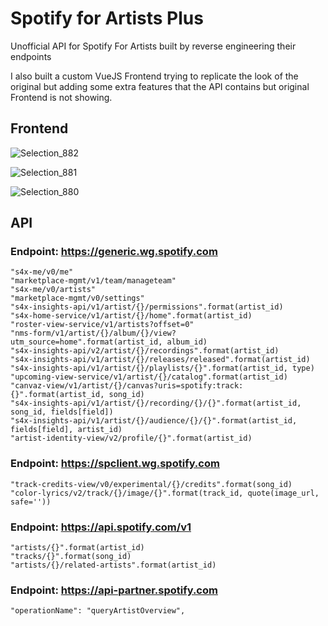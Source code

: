 # Spotify for Artists Plus

Unofficial API for Spotify For Artists built by reverse engineering their endpoints

I also built a custom VueJS Frontend trying to replicate the look of the original but adding some extra features that the API contains but original Frontend is not showing.

## Frontend

![Selection_882](https://github.com/voidm4p/spotifyfoartistsplus/assets/33087100/c4d015ae-f260-43f6-851b-ff5c47239077)

![Selection_881](https://github.com/voidm4p/spotifyfoartistsplus/assets/33087100/6b99b5c4-213c-4f99-8a50-3b4f7b4a2c53)

![Selection_880](https://github.com/voidm4p/spotifyfoartistsplus/assets/33087100/2c9ba3f3-7127-456b-ad50-5a3686e59289)


## API

### Endpoint: https://generic.wg.spotify.com

```
"s4x-me/v0/me"
"marketplace-mgmt/v1/team/manageteam"
"s4x-me/v0/artists"
"marketplace-mgmt/v0/settings"
"s4x-insights-api/v1/artist/{}/permissions".format(artist_id)
"s4x-home-service/v1/artist/{}/home".format(artist_id)
"roster-view-service/v1/artists?offset=0"
"nms-form/v1/artist/{}/album/{}/view?utm_source=home".format(artist_id, album_id)
"s4x-insights-api/v2/artist/{}/recordings".format(artist_id)
"s4x-insights-api/v1/artist/{}/releases/released".format(artist_id)
"s4x-insights-api/v1/artist/{}/playlists/{}".format(artist_id, type)
"upcoming-view-service/v1/artist/{}/catalog".format(artist_id)
"canvaz-view/v1/artist/{}/canvas?uris=spotify:track:{}".format(artist_id, song_id)
"s4x-insights-api/v1/artist/{}/recording/{}/{}".format(artist_id, song_id, fields[field])
"s4x-insights-api/v1/artist/{}/audience/{}/{}".format(artist_id, fields[field], artist_id)
"artist-identity-view/v2/profile/{}".format(artist_id)
```

### Endpoint: https://spclient.wg.spotify.com

```
"track-credits-view/v0/experimental/{}/credits".format(song_id)
"color-lyrics/v2/track/{}/image/{}".format(track_id, quote(image_url, safe=''))
```
    
### Endpoint: https://api.spotify.com/v1

```
"artists/{}".format(artist_id)
"tracks/{}".format(song_id)
"artists/{}/related-artists".format(artist_id)
```

### Endpoint: https://api-partner.spotify.com

```
"operationName": "queryArtistOverview",
```

